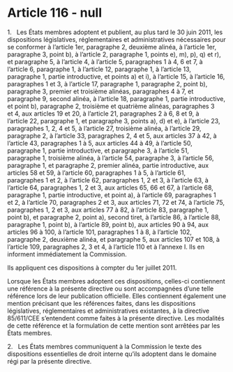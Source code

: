 # Article 116 - null


1.   Les États membres adoptent et publient, au plus tard le 30 juin 2011, les dispositions législatives, réglementaires et administratives nécessaires pour se conformer à l’article 1er, paragraphe 2, deuxième alinéa, à l’article 1er, paragraphe 3, point b), à l’article 2, paragraphe 1, points e), m), p), q) et r), et paragraphe 5, à l’article 4, à l’article 5, paragraphes 1 à 4, 6 et 7, à l’article 6, paragraphe 1, à l’article 12, paragraphe 1, à l’article 13, paragraphe 1, partie introductive, et points a) et i), à l’article 15, à l’article 16, paragraphes 1 et 3, à l’article 17, paragraphe 1, paragraphe 2, point b), paragraphe 3, premier et troisième alinéas, paragraphes 4 à 7, et paragraphe 9, second alinéa, à l’article 18, paragraphe 1, partie introductive, et point b), paragraphe 2, troisième et quatrième alinéas, paragraphes 3 et 4, aux articles 19 et 20, à l’article 21, paragraphes 2 à 6, 8 et 9, à l’article 22, paragraphe 1, et paragraphe 3, points a), d) et e), à l’article 23, paragraphes 1, 2, 4 et 5, à l’article 27, troisième alinéa, à l’article 29, paragraphe 2, à l’article 33, paragraphes 2, 4 et 5, aux articles 37 à 42, à l’article 43, paragraphes 1 à 5, aux articles 44 à 49, à l’article 50, paragraphe 1, partie introductive, et paragraphe 3, à l’article 51, paragraphe 1, troisième alinéa, à l’article 54, paragraphe 3, à l’article 56, paragraphe 1, et paragraphe 2, premier alinéa, partie introductive, aux articles 58 et 59, à l’article 60, paragraphes 1 à 5, à l’article 61, paragraphes 1 et 2, à l’article 62, paragraphes 1, 2 et 3, à l’article 63, à l’article 64, paragraphes 1, 2 et 3, aux articles 65, 66 et 67, à l’article 68, paragraphe 1, partie introductive, et point a), à l’article 69, paragraphes 1 et 2, à l’article 70, paragraphes 2 et 3, aux articles 71, 72 et 74, à l’article 75, paragraphes 1, 2 et 3, aux articles 77 à 82, à l’article 83, paragraphe 1, point b), et paragraphe 2, point a), second tiret, à l’article 86, à l’article 88, paragraphe 1, point b), à l’article 89, point b), aux articles 90 à 94, aux articles 96 à 100, à l’article 101, paragraphes 1 à 8, à l’article 102, paragraphe 2, deuxième alinéa, et paragraphe 5, aux articles 107 et 108, à l’article 109, paragraphes 2, 3 et 4, à l’article 110 et à l’annexe I. Ils en informent immédiatement la Commission.

Ils appliquent ces dispositions à compter du 1er juillet 2011.

Lorsque les États membres adoptent ces dispositions, celles-ci contiennent une référence à la présente directive ou sont accompagnées d’une telle référence lors de leur publication officielle. Elles contiennent également une mention précisant que les références faites, dans les dispositions législatives, réglementaires et administratives existantes, à la directive 85/611/CEE s’entendent comme faites à la présente directive. Les modalités de cette référence et la formulation de cette mention sont arrêtées par les États membres.

2.   Les États membres communiquent à la Commission le texte des dispositions essentielles de droit interne qu’ils adoptent dans le domaine régi par la présente directive.
